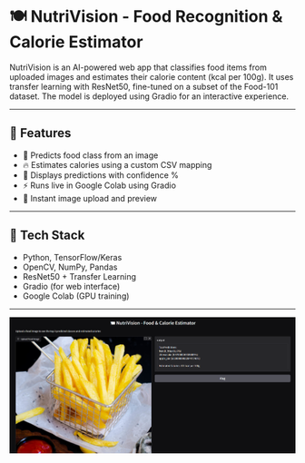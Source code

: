 # 🍽 NutriVision - Food Recognition & Calorie Estimator

NutriVision is an AI-powered web app that classifies food items from uploaded images and estimates their calorie content (kcal per 100g). It uses transfer learning with ResNet50, fine-tuned on a subset of the Food-101 dataset. The model is deployed using Gradio for an interactive experience.

---

## 🧠 Features

- 🍔 Predicts food class from an image
- 🔥 Estimates calories using a custom CSV mapping
- 🎯 Displays predictions with confidence %
- ⚡ Runs live in Google Colab using Gradio
- 📸 Instant image upload and preview

---

## 🧰 Tech Stack

- Python, TensorFlow/Keras
- OpenCV, NumPy, Pandas
- ResNet50 + Transfer Learning
- Gradio (for web interface)
- Google Colab (GPU training)

---

![NutriVision Example](screenshots/french_fries_demo.png)

